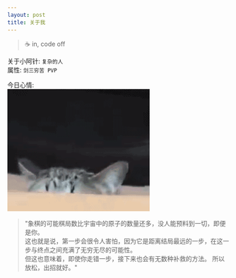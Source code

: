 ```yaml
---
layout: post
title: 关于我
---
```


> ☕️ in, code off

关于小阿针:  `复杂的人`  
属性:  `剑三穷苦 PVP`

今日心情:    
![heartlesswildpointer-Today](/media/img/yiya.gif)

> "象棋的可能棋局数比宇宙中的原子的数量还多，没人能预料到一切，即便是你。  
这也就是说，第一步会很令人害怕，因为它是距离结局最远的一步，在这一步与终点之间充满了无穷无尽的可能性。  
但这也意味着，即使你走错一步，接下来也会有无数种补救的方法。
所以放松，出招就好。"
